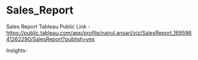 # Sales_Report
Sales Report Tableau Public Link - https://public.tableau.com/app/profile/najrul.ansari/viz/SalesReport_16959641262290/SalesReport?publish=yes

Insights-

